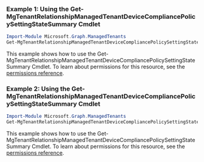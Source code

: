 ### Example 1: Using the Get-MgTenantRelationshipManagedTenantDeviceCompliancePolicySettingStateSummary Cmdlet
```powershell
Import-Module Microsoft.Graph.ManagedTenants
Get-MgTenantRelationshipManagedTenantDeviceCompliancePolicySettingStateSummary -DeviceCompliancePolicySettingStateSummaryId $deviceCompliancePolicySettingStateSummaryId
```
This example shows how to use the Get-MgTenantRelationshipManagedTenantDeviceCompliancePolicySettingStateSummary Cmdlet.
To learn about permissions for this resource, see the [permissions reference](/graph/permissions-reference).
### Example 2: Using the Get-MgTenantRelationshipManagedTenantDeviceCompliancePolicySettingStateSummary Cmdlet
```powershell
Import-Module Microsoft.Graph.ManagedTenants
Get-MgTenantRelationshipManagedTenantDeviceCompliancePolicySettingStateSummary
```
This example shows how to use the Get-MgTenantRelationshipManagedTenantDeviceCompliancePolicySettingStateSummary Cmdlet.
To learn about permissions for this resource, see the [permissions reference](/graph/permissions-reference).
